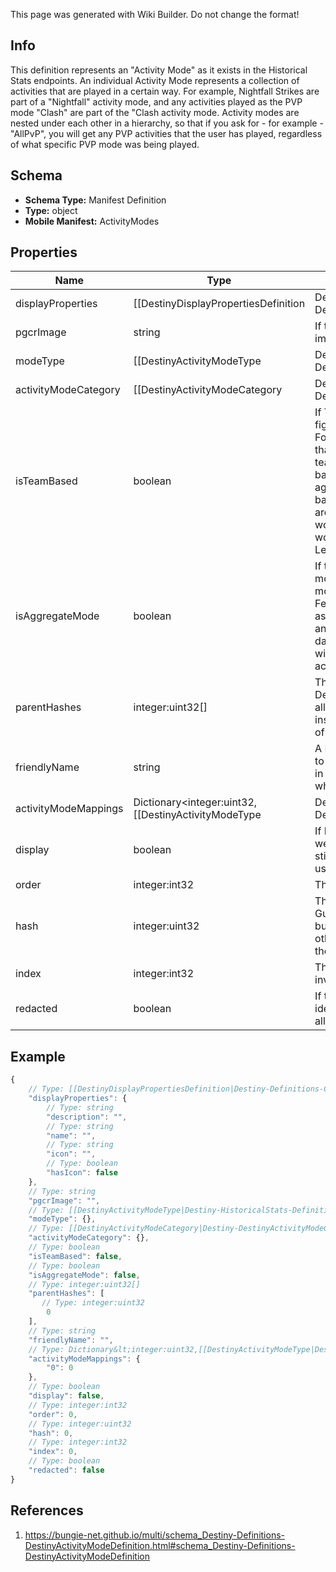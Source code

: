 <span class="wiki-builder">This page was generated with Wiki Builder. Do not change the format!</span>

## Info
This definition represents an &quot;Activity Mode&quot; as it exists in the Historical Stats endpoints. An individual Activity Mode represents a collection of activities that are played in a certain way. For example, Nightfall Strikes are part of a &quot;Nightfall&quot; activity mode, and any activities played as the PVP mode &quot;Clash&quot; are part of the &quot;Clash activity mode. Activity modes are nested under each other in a hierarchy, so that if you ask for - for example - &quot;AllPvP&quot;, you will get any PVP activities that the user has played, regardless of what specific PVP mode was being played.

## Schema
* **Schema Type:** Manifest Definition
* **Type:** object
* **Mobile Manifest:** ActivityModes

## Properties
Name | Type | Description
---- | ---- | -----------
displayProperties | [[DestinyDisplayPropertiesDefinition|Destiny-Definitions-Common-DestinyDisplayPropertiesDefinition]]:Definition | 
pgcrImage | string | If this activity mode has a related PGCR image, this will be the path to said image.
modeType | [[DestinyActivityModeType|Destiny-HistoricalStats-Definitions-DestinyActivityModeType]]:Enum | The Enumeration value for this Activity Mode. Pass this identifier into Stats endpoints to get aggregate stats for this mode.
activityModeCategory | [[DestinyActivityModeCategory|Destiny-DestinyActivityModeCategory]]:Enum | The type of play being performed in broad terms (PVP, PVE)
isTeamBased | boolean | If True, this mode has oppositional teams fighting against each other rather than &quot;Free-For-All&quot; or Co-operative modes of play. Note that Aggregate modes are never marked as team based, even if they happen to be team based at the moment. At any time, an aggregate whose subordinates are only team based could be changed so that one or more aren't team based, and then this boolean won't make much sense (the aggregation would become &quot;sometimes team based&quot;). Let's not deal with that right now.
isAggregateMode | boolean | If true, this mode is an aggregation of other, more specific modes rather than being a mode in itself. This includes modes that group Features/Events rather than Gameplay, such as Trials of The Nine: Trials of the Nine being an Event that is interesting to see aggregate data for, but when you play the activities within Trials of the Nine they are more specific activity modes such as Clash.
parentHashes | integer:uint32[] | The hash identifiers of the DestinyActivityModeDefinitions that represent all of the &quot;parent&quot; modes for this mode. For instance, the Nightfall Mode is also a member of AllStrikes and AllPvE.
friendlyName | string | A Friendly identifier you can use for referring to this Activity Mode. We really only used this in our URLs, so... you know, take that for whatever it's worth.
activityModeMappings | Dictionary&lt;integer:uint32,[[DestinyActivityModeType|Destiny-HistoricalStats-Definitions-DestinyActivityModeType]]:Enum&gt; | If this exists, the mode has specific Activities (referred to by the Key) that should instead map to other Activity Modes when they are played. This was useful in D1 for Private Matches, where we wanted to have Private Matches as an activity mode while still referring to the specific mode being played.
display | boolean | If FALSE, we want to ignore this type when we're showing activity modes in BNet UI. It will still be returned in case 3rd parties want to use it for any purpose.
order | integer:int32 | The relative ordering of activity modes.
hash | integer:uint32 | The unique identifier for this entity. Guaranteed to be unique for the type of entity, but not globally. When entities refer to each other in Destiny content, it is this hash that they are referring to.
index | integer:int32 | The index of the entity as it was found in the investment tables.
redacted | boolean | If this is true, then there is an entity with this identifier/type combination, but BNet is not yet allowed to show it. Sorry!

## Example
```javascript
{
    // Type: [[DestinyDisplayPropertiesDefinition|Destiny-Definitions-Common-DestinyDisplayPropertiesDefinition]]:Definition
    "displayProperties": {
        // Type: string
        "description": "",
        // Type: string
        "name": "",
        // Type: string
        "icon": "",
        // Type: boolean
        "hasIcon": false
    },
    // Type: string
    "pgcrImage": "",
    // Type: [[DestinyActivityModeType|Destiny-HistoricalStats-Definitions-DestinyActivityModeType]]:Enum
    "modeType": {},
    // Type: [[DestinyActivityModeCategory|Destiny-DestinyActivityModeCategory]]:Enum
    "activityModeCategory": {},
    // Type: boolean
    "isTeamBased": false,
    // Type: boolean
    "isAggregateMode": false,
    // Type: integer:uint32[]
    "parentHashes": [
       // Type: integer:uint32
        0
    ],
    // Type: string
    "friendlyName": "",
    // Type: Dictionary&lt;integer:uint32,[[DestinyActivityModeType|Destiny-HistoricalStats-Definitions-DestinyActivityModeType]]:Enum&gt;
    "activityModeMappings": {
        "0": 0
    },
    // Type: boolean
    "display": false,
    // Type: integer:int32
    "order": 0,
    // Type: integer:uint32
    "hash": 0,
    // Type: integer:int32
    "index": 0,
    // Type: boolean
    "redacted": false
}

```

## References
1. https://bungie-net.github.io/multi/schema_Destiny-Definitions-DestinyActivityModeDefinition.html#schema_Destiny-Definitions-DestinyActivityModeDefinition
